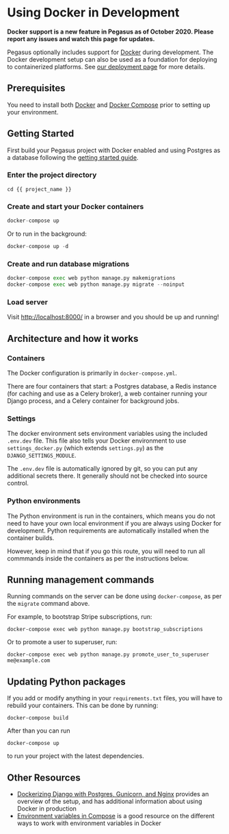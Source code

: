 # Using Docker in Development

**Docker support is a new feature in Pegasus as of October 2020.
Please report any issues and watch this page for updates.**

Pegasus optionally includes support for [Docker](https://www.docker.com/) during development.
The Docker development setup can also be used as a foundation for deploying to containerized platforms.
See [our deployment page](/deployment/) for more details.

## Prerequisites

You need to install both [Docker](https://www.docker.com/get-started) and 
[Docker Compose](https://docs.docker.com/compose/install/) prior to setting up your environment.

## Getting Started

First build your Pegasus project with Docker enabled and using Postgres as a database
following the [getting started guide](/getting-started/).

### Enter the project directory

```
cd {{ project_name }}
```

### Create and start your Docker containers

```python
docker-compose up
```

Or to run in the background:
 
```python
docker-compose up -d
```

### Create and run database migrations

```python
docker-compose exec web python manage.py makemigrations
docker-compose exec web python manage.py migrate --noinput
```

### Load server

Visit [http://localhost:8000/](http://localhost:8000/) in a browser and you
should be up and running!


## Architecture and how it works

### Containers 

The Docker configuration is primarily in `docker-compose.yml`.

There are four containers that start: a Postgres database, a Redis instance (for caching and use as a Celery broker),
a web container running your Django process, and a Celery container for background jobs.

### Settings

The docker environment sets environment variables using the included `.env.dev` file.
This file also tells your Docker environment to use `settings_docker.py` (which extends `settings.py`)
as the `DJANGO_SETTINGS_MODULE`.

The `.env.dev` file is automatically ignored by git, so you can put any additional secrets there.
It generally should not be checked into source control.

### Python environments

The Python environment is run in the containers, which means you do not need to have your
own local environment if you are always using Docker for development.
Python requirements are automatically installed when the container builds.

However, keep in mind that if you go this route, you will need to run all commmands inside the containers
as per the instructions below. 

## Running management commands

Running commands on the server can be done using `docker-compose`, as per the `migrate` command above.

For example, to bootstrap Stripe subscriptions, run:

```
docker-compose exec web python manage.py bootstrap_subscriptions
```

Or to promote a user to superuser, run: 
```
docker-compose exec web python manage.py promote_user_to_superuser me@example.com
```

## Updating Python packages

If you add or modify anything in your `requirements.txt` files, you will have to rebuild
your containers. This can be done by running:

```
docker-compose build
``` 

After than you can run

```
docker-compose up
``` 

to run your project with the latest dependencies.

## Other Resources

- [Dockerizing Django with Postgres, Gunicorn, and Nginx](https://testdriven.io/blog/dockerizing-django-with-postgres-gunicorn-and-nginx/)
  provides an overview of the setup, and has additional information about using Docker in production
- [Environment variables in Compose](https://docs.docker.com/compose/environment-variables/) is a good resource
  on the different ways to work with environment variables in Docker
